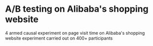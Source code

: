 # A/B testing on Alibaba's shopping website
4 armed causal experiment on page visit time on Alibaba's shopping website
experiment carried out on 400+ participants
